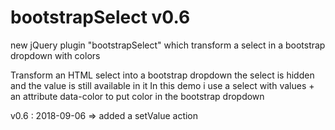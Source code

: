 # bootstrapSelect v0.6
new jQuery plugin "bootstrapSelect" which transform a select in a bootstrap dropdown with colors


Transform an HTML select into a bootstrap dropdown
the select is hidden and the value is still available in it
In this demo i use a select with values + an attribute data-color to put color in the bootstrap dropdown

v0.6 : 2018-09-06 => added a setValue action

